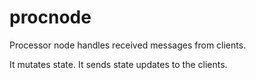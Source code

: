 # procnode
Processor node handles received messages from clients.

It mutates state. It sends state updates to the clients.
